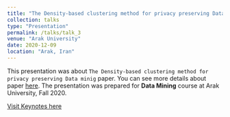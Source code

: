 ```yaml
---
title: "The Density-based clustering method for privacy preserving Data minig (in Persian)"
collection: talks
type: "Presentation"
permalink: /talks/talk_3
venue: "Arak University"
date: 2020-12-09
location: "Arak, Iran"
---
```


This presentation was about `The Density-based clustering method for privacy preserving Data minig` paper. You can see more details about paper [here](https://hvlopen.brage.unit.no/hvlopen-xmlui/handle/11250/2619489). The presentation was prepared for **Data Mining** course at Arak University, Fall 2020.

[Visit Keynotes here](https://alirezasn.github.io/files/talk_3_slides.pdf)
